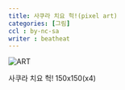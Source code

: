 ```yaml
---
title: 사쿠라 치요 헉!(pixel art)
categories: [그림]
ccl : by-nc-sa
writer : beatheat
---
```


![ART](https://cdn.discordapp.com/attachments/987651683687481394/1100072259965698200/45png.png)   


사쿠라 치요 헉! 150x150(x4)